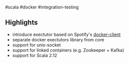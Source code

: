 #scala #docker #integration-testing

## Highlights

* introduce exectutor based on Spotify's [docker-client](https://github.com/spotify/docker-client)
* separate docker exectutors library from core
* support for unix-socket
* support for linked containers (e.g. Zookeeper + Kafka)
* support for Scala 2.12

